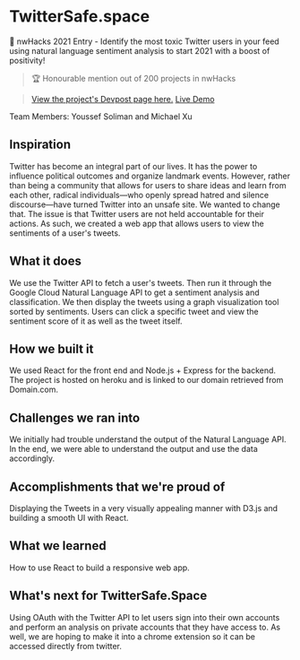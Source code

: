 # TwitterSafe.space
🏥 nwHacks 2021 Entry - Identify the most toxic Twitter users in your feed using natural language sentiment analysis to start 2021 with a boost of positivity!

> 🏆 Honourable mention out of 200 projects in nwHacks

> [View the project's Devpost page here.](https://devpost.com/software/twittersafe-space-analyze-the-timeline-of-twitter-users)
> [Live Demo](https://twittersafe.space/)

Team Members: Youssef Soliman and Michael Xu

## Inspiration
Twitter has become an integral part of our lives. It has the power to influence political outcomes and organize landmark events. However, rather than being a community that allows for users to share ideas and learn from each other, radical individuals—who openly spread hatred and silence discourse—have turned Twitter into an unsafe site. We wanted to change that. 
The issue is that Twitter users are not held accountable for their actions. As such, we created a web app that allows users to view the sentiments of a user's tweets.

## What it does
We use the Twitter API to fetch a user's tweets. Then run it through the Google Cloud Natural Language API to get a sentiment analysis and classification. We then display the tweets using a graph visualization tool sorted by sentiments. Users can click a specific tweet and view the sentiment score of it as well as the tweet itself.

## How we built it
We used React for the front end and Node.js + Express for the backend. The project is hosted on heroku and is linked to our domain retrieved from Domain.com.

## Challenges we ran into
We initially had trouble understand the output of the Natural Language API. In the end, we were able to understand the output and use the data accordingly.

## Accomplishments that we're proud of
Displaying the Tweets in a very visually appealing manner with D3.js and building a smooth UI with React.

## What we learned
How to use React to build a responsive web app. 

## What's next for TwitterSafe.Space
Using OAuth with the Twitter API to let users sign into their own accounts and perform an analysis on private accounts that they have access to. As well, we are hoping to make it into a chrome extension so it can be accessed directly from twitter.
